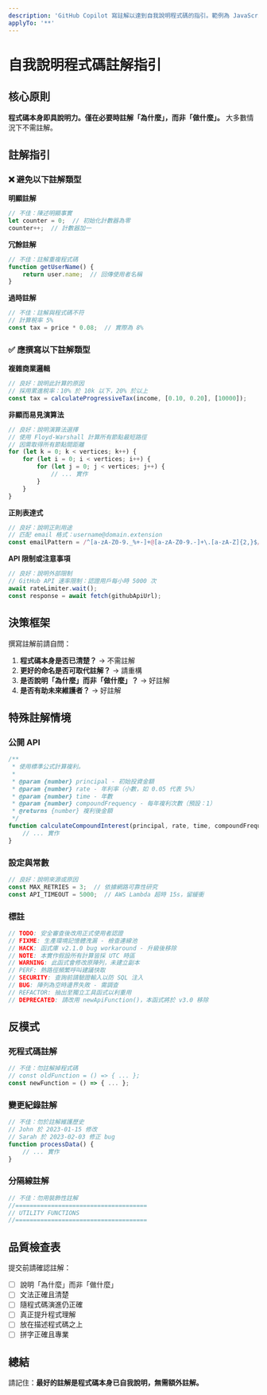 ```yaml
---
description: 'GitHub Copilot 寫註解以達到自我說明程式碼的指引。範例為 JavaScript，但適用於所有支援註解的語言。'
applyTo: '**'
---
```


# 自我說明程式碼註解指引

## 核心原則
**程式碼本身即具說明力。僅在必要時註解「為什麼」，而非「做什麼」。**
大多數情況下不需註解。

## 註解指引

### ❌ 避免以下註解類型

**明顯註解**
```javascript
// 不佳：陳述明顯事實
let counter = 0;  // 初始化計數器為零
counter++;  // 計數器加一
```

**冗餘註解**
```javascript
// 不佳：註解重複程式碼
function getUserName() {
    return user.name;  // 回傳使用者名稱
}
```

**過時註解**
```javascript
// 不佳：註解與程式碼不符
// 計算稅率 5%
const tax = price * 0.08;  // 實際為 8%
```

### ✅ 應撰寫以下註解類型

**複雜商業邏輯**
```javascript
// 良好：說明此計算的原因
// 採用累進稅率：10% 於 10k 以下，20% 於以上
const tax = calculateProgressiveTax(income, [0.10, 0.20], [10000]);
```

**非顯而易見演算法**
```javascript
// 良好：說明演算法選擇
// 使用 Floyd-Warshall 計算所有節點最短路徑
// 因需取得所有節點間距離
for (let k = 0; k < vertices; k++) {
    for (let i = 0; i < vertices; i++) {
        for (let j = 0; j < vertices; j++) {
            // ... 實作
        }
    }
}
```

**正則表達式**
```javascript
// 良好：說明正則用途
// 匹配 email 格式：username@domain.extension
const emailPattern = /^[a-zA-Z0-9._%+-]+@[a-zA-Z0-9.-]+\.[a-zA-Z]{2,}$/;
```

**API 限制或注意事項**
```javascript
// 良好：說明外部限制
// GitHub API 速率限制：認證用戶每小時 5000 次
await rateLimiter.wait();
const response = await fetch(githubApiUrl);
```

## 決策框架

撰寫註解前請自問：
1. **程式碼本身是否已清楚？** → 不需註解
2. **更好的命名是否可取代註解？** → 請重構
3. **是否說明「為什麼」而非「做什麼」？** → 好註解
4. **是否有助未來維護者？** → 好註解

## 特殊註解情境

### 公開 API
```javascript
/**
 * 使用標準公式計算複利。
 * 
 * @param {number} principal - 初始投資金額
 * @param {number} rate - 年利率（小數，如 0.05 代表 5%）
 * @param {number} time - 年數
 * @param {number} compoundFrequency - 每年複利次數（預設：1）
 * @returns {number} 複利後金額
 */
function calculateCompoundInterest(principal, rate, time, compoundFrequency = 1) {
    // ... 實作
}
```

### 設定與常數
```javascript
// 良好：說明來源或原因
const MAX_RETRIES = 3;  // 依據網路可靠性研究
const API_TIMEOUT = 5000;  // AWS Lambda 超時 15s，留緩衝
```

### 標註
```javascript
// TODO: 安全審查後改用正式使用者認證
// FIXME: 生產環境記憶體洩漏 - 檢查連線池
// HACK: 函式庫 v2.1.0 bug workaround - 升級後移除
// NOTE: 本實作假設所有計算皆採 UTC 時區
// WARNING: 此函式會修改原陣列，未建立副本
// PERF: 熱路徑頻繁呼叫建議快取
// SECURITY: 查詢前請驗證輸入以防 SQL 注入
// BUG: 陣列為空時邊界失敗 - 需調查
// REFACTOR: 抽出至獨立工具函式以利重用
// DEPRECATED: 請改用 newApiFunction()，本函式將於 v3.0 移除
```

## 反模式

### 死程式碼註解
```javascript
// 不佳：勿註解掉程式碼
// const oldFunction = () => { ... };
const newFunction = () => { ... };
```

### 變更紀錄註解
```javascript
// 不佳：勿於註解維護歷史
// John 於 2023-01-15 修改
// Sarah 於 2023-02-03 修正 bug
function processData() {
    // ... 實作
}
```

### 分隔線註解
```javascript
// 不佳：勿用裝飾性註解
//=====================================
// UTILITY FUNCTIONS
//=====================================
```

## 品質檢查表

提交前請確認註解：
- [ ] 說明「為什麼」而非「做什麼」
- [ ] 文法正確且清楚
- [ ] 隨程式碼演進仍正確
- [ ] 真正提升程式理解
- [ ] 放在描述程式碼之上
- [ ] 拼字正確且專業

## 總結

請記住：**最好的註解是程式碼本身已自我說明，無需額外註解。**
